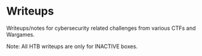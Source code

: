 # Writeups
Writeups/notes for cybersecurity related challenges from various CTFs and Wargames.

Note: All HTB writeups are only for INACTIVE boxes.
